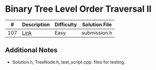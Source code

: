 # Binary Tree Level Order Traversal II
|#|Description|Difficulty|Solution File|
|-|-|-|-|
|107|[Link](https://leetcode.com/problems/binary-tree-level-order-traversal-ii/description/)|Easy|submission.h|

## Additional Notes
- Solution.h, TreeNode.h, test_script.cpp: files for testing.
